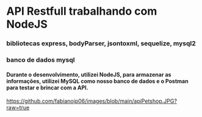 # API Restfull trabalhando com NodeJS

### bibliotecas express, bodyParser, jsontoxml, sequelize, mysql2
### banco de dados mysql
#### Durante o desenvolvimento, utilizei NodeJS, para armazenar as informações, utilizei MySQL como nosso banco de dados e o Postman para testar e brincar com a API.
https://github.com/fabianojp06/images/blob/main/apiPetshop.JPG?raw=true
